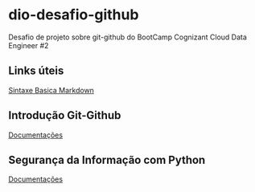 # dio-desafio-github
Desafio de projeto sobre git-github do BootCamp Cognizant Cloud Data Engineer #2

## Links úteis
[Sintaxe Basica Markdown](https://www.markdownguide.org/basic-syntax/)

## Introdução Git-Github
[Documentações](Introducao-Git-Github/README.md)


## Segurança da Informação com Python
[Documentações](Seguranca-da-Informacao-Python/README.md)
